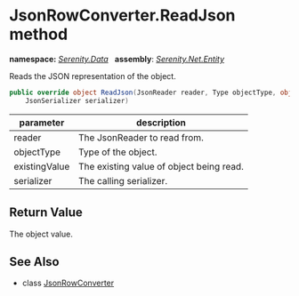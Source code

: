 # JsonRowConverter.ReadJson method
**namespace:** *[Serenity.Data](../../README.md#serenity.data-namespace)*   **assembly**: *[Serenity.Net.Entity](../../README.md)*

Reads the JSON representation of the object.

```csharp
public override object ReadJson(JsonReader reader, Type objectType, object existingValue, 
    JsonSerializer serializer)
```

| parameter | description |
| --- | --- |
| reader | The JsonReader to read from. |
| objectType | Type of the object. |
| existingValue | The existing value of object being read. |
| serializer | The calling serializer. |

## Return Value

The object value.

## See Also

* class [JsonRowConverter](../JsonRowConverter.md)